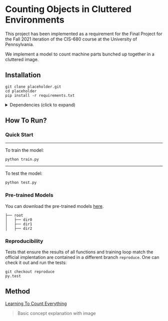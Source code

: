 # Counting Objects in Cluttered Environments

This project has been implemented as a requirement for the Final Project for the Fall 2021 iteration of the CIS-680 course at the University of Pennsylvania.

We implement a model to count machine parts bunched up together in a cluttered image.

## Installation

```
git clone placeholder.git
cd placeholder
pip install -r requirements.txt
```

<details>
  <summary> Dependencies (click to expand) </summary>
  
  ## Dependencies
  - PyTorch 1.4
  - matplotlib
  - numpy
  - imageio
  - imageio-ffmpeg
  - configargparse
  
</details>

## How To Run?

### Quick Start


---

To train the model: 

```
python train.py
```

---

To test the model: 

```
python test.py
```


### Pre-trained Models

You can download the pre-trained models [here](https://drive.google.com/drive/folders/1jIr8dkvefrQmv737fFm2isiT6tqpbTbv).
```
├── root 
│   ├── dir0
│   ├── dir1
│   ├── dir2
```

### Reproducibility 

Tests that ensure the results of all functions and training loop match the official implentation are contained in a different branch `reproduce`. One can check it out and run the tests:
```
git checkout reproduce
py.test
```

## Method

[Learning To Count Everything](https://github.com/cvlab-stonybrook/LearningToCountEverything)
  

> Basic concept explanation with image

